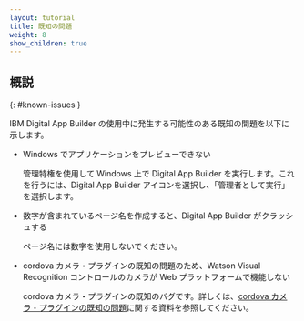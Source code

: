 ```yaml
---
layout: tutorial
title: 既知の問題
weight: 8
show_children: true
---
```

<!-- NLS_CHARSET=UTF-8 -->
## 概説
{: #known-issues }

IBM Digital App Builder の使用中に発生する可能性のある既知の問題を以下に示します。

* Windows でアプリケーションをプレビューできない

    管理特権を使用して Windows 上で Digital App Builder を実行します。これを行うには、Digital App Builder アイコンを選択し、「管理者として実行」を選択します。 

* 数字が含まれているページ名を作成すると、Digital App Builder がクラッシュする

    ページ名には数字を使用しないでください。

* cordova カメラ・プラグインの既知の問題のため、Watson Visual Recognition コントロールのカメラが Web プラットフォームで機能しない
 
    cordova カメラ・プラグインの既知のバグです。詳しくは、[cordova カメラ・プラグインの既知の問題](https://github.com/apache/cordova-plugin-camera/issues/399)に関する資料を参照してください。
